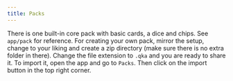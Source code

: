 ```yaml
---
title: Packs
---
```


There is one built-in core pack with basic cards, a dice and chips. See `app/pack` for reference. For creating your own pack, mirror the setup, change to your liking and create a zip directory (make sure there is no extra folder in there). Change the file extension to `.qka` and you are ready to share it.
To import it, open the app and go to `Packs`. Then click on the import button in the top right corner.
